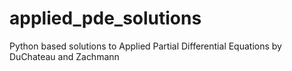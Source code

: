 # applied_pde_solutions
Python based solutions to Applied Partial Differential Equations by DuChateau and Zachmann

